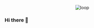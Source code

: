 <div id="header" border-radius='4px' align='center'>
   <image src="https://media1.giphy.com/media/skU5qA0NB7Y0o/giphy.gif?cid=790b76112f44838c57aa832b9c4ffbf45ee463a0d4ab631c&rid=giphy.gif&ct=g" alt="loop">
</div>

### Hi there 👋

  


<!--
**mabanu/MaBaNu** is a ✨ _special_ ✨ repository because its `README.md` (this file) appears on your GitHub profile.

Here are some ideas to get you started:

- 🔭 I’m currently working on ...
- 🌱 I’m currently learning ...
- 👯 I’m looking to collaborate on ...
- 🤔 I’m looking for help with ...
- 💬 Ask me about ...
- 📫 How to reach me: ...
- 😄 Pronouns: ...
- ⚡ Fun fact: ...
-->
